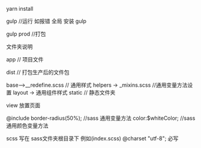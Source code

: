 yarn install 

gulp  //运行 如报错 全局 安装 gulp

gulp prod  //打包


文件夹说明 

app  // 项目文件

dist // 打包生产后的文件包

base—>__redefine.scss  // 通用样式
helpers -> _mixins.scss  //通用变量方法设置
layout -> 通用组件样式
static // 静态文件夹

view 放置页面


@include border-radius(50%); //sass 通用变量方法
color:$whiteColor;  //sass 通用颜色变量方法

scss 写在 sass文件夹根目录下 例如(index.scss)
@charset "utf-8"; 必写



